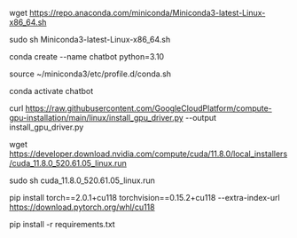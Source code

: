 wget https://repo.anaconda.com/miniconda/Miniconda3-latest-Linux-x86_64.sh

sudo sh Miniconda3-latest-Linux-x86_64.sh

conda create --name chatbot python=3.10

source ~/miniconda3/etc/profile.d/conda.sh

conda activate chatbot

curl https://raw.githubusercontent.com/GoogleCloudPlatform/compute-gpu-installation/main/linux/install_gpu_driver.py --output install_gpu_driver.py


wget https://developer.download.nvidia.com/compute/cuda/11.8.0/local_installers/cuda_11.8.0_520.61.05_linux.run

sudo sh cuda_11.8.0_520.61.05_linux.run

pip install torch==2.0.1+cu118 torchvision==0.15.2+cu118 --extra-index-url https://download.pytorch.org/whl/cu118

pip install -r requirements.txt

